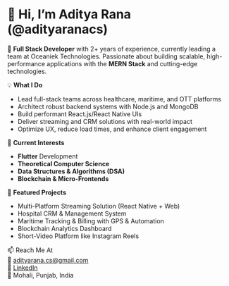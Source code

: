 # 👋 Hi, I’m Aditya Rana (@adityaranacs)

🔧 **Full Stack Developer** with 2+ years of experience, currently leading a team at Oceaniek Technologies. Passionate about building scalable, high-performance applications with the **MERN Stack** and cutting-edge technologies.

💡 **What I Do**  
- Lead full-stack teams across healthcare, maritime, and OTT platforms  
- Architect robust backend systems with Node.js and MongoDB  
- Build performant React.js/React Native UIs  
- Deliver streaming and CRM solutions with real-world impact  
- Optimize UX, reduce load times, and enhance client engagement

🚀 **Current Interests**  
- **Flutter** Development  
- **Theoretical Computer Science**  
- **Data Structures & Algorithms (DSA)**  
- **Blockchain & Micro-Frontends**

📌 **Featured Projects**  
- Multi-Platform Streaming Solution (React Native + Web)  
- Hospital CRM & Management System  
- Maritime Tracking & Billing with GPS & Automation  
- Blockchain Analytics Dashboard  
- Short-Video Platform like Instagram Reels

📫 Reach Me At  
📧 adityarana.cs@gmail.com  
🔗 [LinkedIn](https://www.linkedin.com/in/adityaranacs)  
📍 Mohali, Punjab, India

<!---
adityaranacs/adityaranacs is a ✨ special ✨ repository because its `README.md` appears on your GitHub profile.
You can click the Preview link to take a look at your changes.
--->
